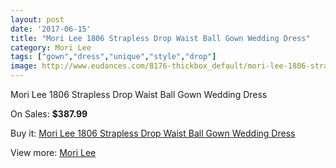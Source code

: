 ```yaml
---
layout: post
date: '2017-06-15'
title: "Mori Lee 1806 Strapless Drop Waist Ball Gown Wedding Dress"
category: Mori Lee
tags: ["gown","dress","unique","style","drop"]
image: http://www.eudances.com/8176-thickbox_default/mori-lee-1806-strapless-drop-waist-ball-gown-wedding-dress.jpg
---
```

Mori Lee 1806 Strapless Drop Waist Ball Gown Wedding Dress

On Sales: **$387.99**
<a href="https://www.eudances.com/en/mori-lee/2832-mori-lee-1806-strapless-drop-waist-ball-gown-wedding-dress.html"><amp-img layout="responsive" width="600" height="600" src="//www.eudances.com/8176-thickbox_default/mori-lee-1806-strapless-drop-waist-ball-gown-wedding-dress.jpg" alt="Mori Lee 1806 Strapless Drop Waist Ball Gown Wedding Dress 0" /></a>
<a href="https://www.eudances.com/en/mori-lee/2832-mori-lee-1806-strapless-drop-waist-ball-gown-wedding-dress.html"><amp-img layout="responsive" width="600" height="600" src="//www.eudances.com/8179-thickbox_default/mori-lee-1806-strapless-drop-waist-ball-gown-wedding-dress.jpg" alt="Mori Lee 1806 Strapless Drop Waist Ball Gown Wedding Dress 1" /></a>
<a href="https://www.eudances.com/en/mori-lee/2832-mori-lee-1806-strapless-drop-waist-ball-gown-wedding-dress.html"><amp-img layout="responsive" width="600" height="600" src="//www.eudances.com/8178-thickbox_default/mori-lee-1806-strapless-drop-waist-ball-gown-wedding-dress.jpg" alt="Mori Lee 1806 Strapless Drop Waist Ball Gown Wedding Dress 2" /></a>
<a href="https://www.eudances.com/en/mori-lee/2832-mori-lee-1806-strapless-drop-waist-ball-gown-wedding-dress.html"><amp-img layout="responsive" width="600" height="600" src="//www.eudances.com/8177-thickbox_default/mori-lee-1806-strapless-drop-waist-ball-gown-wedding-dress.jpg" alt="Mori Lee 1806 Strapless Drop Waist Ball Gown Wedding Dress 3" /></a>

Buy it: [Mori Lee 1806 Strapless Drop Waist Ball Gown Wedding Dress](https://www.eudances.com/en/mori-lee/2832-mori-lee-1806-strapless-drop-waist-ball-gown-wedding-dress.html "Mori Lee 1806 Strapless Drop Waist Ball Gown Wedding Dress")

View more: [Mori Lee](https://www.eudances.com/en/9-mori-lee "Mori Lee")
